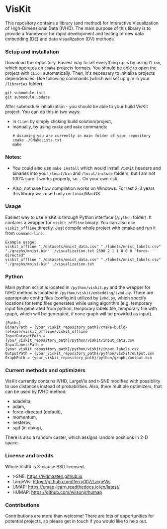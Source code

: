 # VisKit
This repository contains a library (and method) for Interactive Visualization of High-Dimensional Data (IVHD). 
The main purpose of this library is to provide a framework for rapid development and testing of new data embedding (DE) 
and data visualization (DV) methods.


### Setup and installation
Download the repository. Easiest way to set everything up is by using `CLion`, which operates on `cmake` projects formats.
You should be able to open the project with `CLion` automatically. Then, it's necessary to initialize projects dependencies. 
Use following commands (which will set up glm in your `/libraries` folder):
```shell
git submodule init
git submodule update
```
After submodule initialization - you should be able to your build VisKit project. You can do this in two ways: 
- in `CLion` by simply clicking build solution/project, 
- manually, by using `cmake` and `make` commands:
    ```shell
    # Assuming you are currently in main folder of your repository
    cmake ./CMakeLists.txt
    make
    ```

### Notes: 
- You could also use `make install` which would install `VisKit` headers and binaries into your `/local/bin` and `/local/include` folders, 
but I am not 100% sure it works properly, so... On your own risk.

- Also, not sure how compilation works on Windows. For last 2-3 years this library was used only on Linux/MacOS.

### Usage
Easiest way to use VisKit is through Python interface (`/python` folder). It contains a wrapper for `viskit_offline` binary.
You can also use `viskit_offline` directly. Just compile whole project with cmake and run it from `command-line.`

```shell
Example usage:
viskit_offline "./datasets/mnist_data.csv" "./labels/mnist_labels.csv" "./graphs/mnist.bin" ./visualization.txt 2500 2 1 1 0 0 0 "force-directed"
viskit_offline "./datasets/mnist_data.csv" "./labels/mnist_labels.csv" "./graphs/mnist.bin" ./visualization.txt
```


### Python 

Main python script is located in `/python/viskit.py` and the wrapper for IVHD method is located in `/python/viskit/embedding/ivhd.py`. 
There are appropriate config files (config.ini) utilized by `ivhd.py`, which specify locations for temp files generated 
while using algorithm (e.g. temporary input file generated from python, temporary labels file, temporary file with graph, 
which will be generated, if none graph will be provided as input).

```shell
[Paths]
BinaryPath = {your_viskit_repository_path}/cmake-build-release/viskit_offline/viskit_offline
InputDatasetPath = {your_viskit_repository_path}/python/viskit/input_data.csv
InputLabelsPath = {your_viskit_repository_path}/python/viskit/input_labels.csv
OutputPath = {your_viskit_repository_path}/python/viskit/output.csv
GraphPath = {your_viskit_repository_path}/python/graphs/output.bin
```

### Current methods and optimizers

VisKit currently contains IVHD, LargeVis and t-SNE modified with possibility to use distances instead of probabilities.
Also, there multiple optimizers, that can be used by IVHD method:
- adadelta,
- adam,
- force-directed (default),
- momentum,
- nesterov,
- sgd (in doing),

There is also a random caster, which assigns random positions in 2-D space.


### License and credits
Whole VisKit is 3-clause BSD licensed.
- t-SNE: https://lvdmaaten.github.io
- LargeVis: https://github.com/lferry007/LargeVis
- UMAP: https://umap-learn.readthedocs.io/en/latest/
- HUMAP: https://github.com/wilsonjr/humap


### Contributions
Contributions are more than welcome! There are lots of opportunities for potential projects, so please get in touch if you would like to help out.